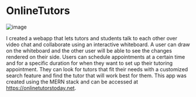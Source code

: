 # OnlineTutors

![image](https://github.com/kirth123/OnlineTutors/assets/88990184/d59b9315-68f3-49b7-9da7-3705594ac54d)


I created a webapp that lets tutors and students talk to each other over video chat and collaborate using an interactive whiteboard. A user can draw on the whiteboard and the other user will be able to see the changes rendered on their side. Users can schedule appointments at a certain time and for a specific duration for when they want to set up their tutoring appointment. They can look for tutors that fit their needs with a customized search feature and find the tutor that will work best for them. This app was created using the MERN stack and can be accessed at https://onlinetutorstoday.net.  


